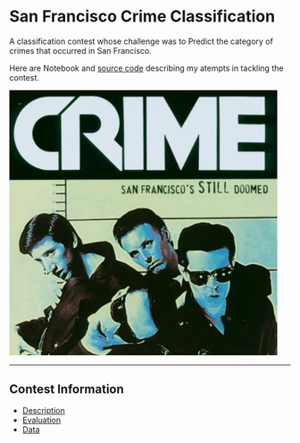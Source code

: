 # **San Francisco Crime Classification**

A classification contest whose challenge was to Predict the category of crimes that occurred in San Francisco.

Here are Notebook and [source code](https://github.com/tranlyvu/kaggle/tree/master/San%20Francisco%20Crime%20Classification/main) describing my atempts in tackling the contest.  
	
<img src="../img/crime.jpg" width="480" alt="Combined Image" />

---
Contest Information
---

*  [Description](https://www.kaggle.com/c/sf-crime)
*  [Evaluation](https://www.kaggle.com/c/sf-crime/details/evaluation)
*  [Data](https://www.kaggle.com/c/sf-crime/data)

